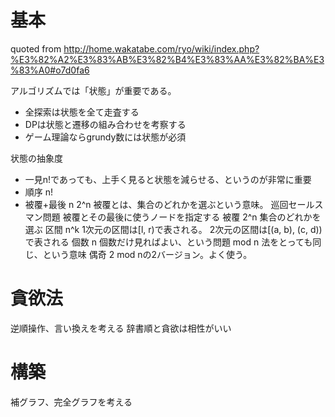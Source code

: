 # 基本
quoted from http://home.wakatabe.com/ryo/wiki/index.php?%E3%82%A2%E3%83%AB%E3%82%B4%E3%83%AA%E3%82%BA%E3%83%A0#o7d0fa6

アルゴリズムでは「状態」が重要である。
- 全探索は状態を全て走査する
- DPは状態と遷移の組み合わせを考察する
- ゲーム理論ならgrundy数には状態が必須

状態の抽象度
- 一見n!であっても、上手く見ると状態を減らせる、というのが非常に重要
- 順序 n!
- 被覆+最後 n 2^n
被覆とは、集合のどれかを選ぶという意味。
巡回セールスマン問題
被覆とその最後に使うノードを指定する
被覆 2^n
集合のどれかを選ぶ
区間 n^k
1次元の区間は[l, r)で表される。
2次元の区間は[(a, b), (c, d))で表される
個数 n
個数だけ見ればよい、という問題
mod n
法をとっても同じ、という意味
偶奇 2
mod nの2バージョン。よく使う。

# 貪欲法
逆順操作、言い換えを考える
辞書順と貪欲は相性がいい

# 構築
補グラフ、完全グラフを考える